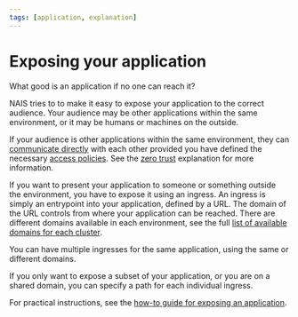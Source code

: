 ```yaml
---
tags: [application, explanation]
---
```


# Exposing your application

What good is an application if no one can reach it?

NAIS tries to to make it easy to expose your application to the correct audience.
Your audience may be other applications within the same environment, or it may be humans or machines on the outside.

If your audience is other applications within the same environment, they can [communicate directly](../../how-to/communication.md) with each other provided you have defined the necessary [access policies](../../how-to/access-policies.md).
See the [zero trust](../../explanations/zero-trust.md) explanation for more information.

If you want to present your application to someone or something outside the environment, you have to expose it using an ingress.
An ingress is simply an entrypoint into your application, defined by a URL. The domain of the URL controls from where your application can be reached.
There are different domains available in each environment, see the full [list of available domains for each cluster](../../reference/environments.md).

You can have multiple ingresses for the same application, using the same or different domains.

If you only want to expose a subset of your application, or you are on a shared domain, you can specify a path for each individual ingress.

For practical instructions, see the [how-to guide for exposing an application](../how-to/expose.md).
